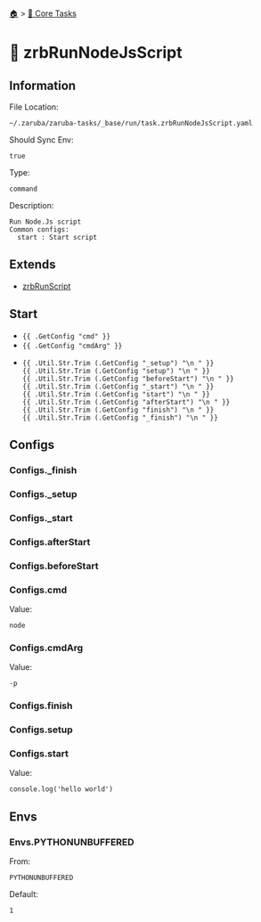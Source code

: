 <!--startTocHeader-->
[🏠](../README.md) > [🥝 Core Tasks](README.md)
# 🐸 zrbRunNodeJsScript
<!--endTocHeader-->

## Information

File Location:

    ~/.zaruba/zaruba-tasks/_base/run/task.zrbRunNodeJsScript.yaml

Should Sync Env:

    true

Type:

    command

Description:

    Run Node.Js script
    Common configs:
      start : Start script



## Extends

* [zrbRunScript](zrbRunScript.md)


## Start

* `{{ .GetConfig "cmd" }}`
* `{{ .GetConfig "cmdArg" }}`
*
    ```
    {{ .Util.Str.Trim (.GetConfig "_setup") "\n " }}
    {{ .Util.Str.Trim (.GetConfig "setup") "\n " }}
    {{ .Util.Str.Trim (.GetConfig "beforeStart") "\n " }}
    {{ .Util.Str.Trim (.GetConfig "_start") "\n " }}
    {{ .Util.Str.Trim (.GetConfig "start") "\n " }}
    {{ .Util.Str.Trim (.GetConfig "afterStart") "\n " }}
    {{ .Util.Str.Trim (.GetConfig "finish") "\n " }}
    {{ .Util.Str.Trim (.GetConfig "_finish") "\n " }}

    ```


## Configs


### Configs._finish


### Configs._setup


### Configs._start


### Configs.afterStart


### Configs.beforeStart


### Configs.cmd

Value:

    node


### Configs.cmdArg

Value:

    -p


### Configs.finish


### Configs.setup


### Configs.start

Value:

    console.log('hello world')


## Envs


### Envs.PYTHONUNBUFFERED

From:

    PYTHONUNBUFFERED

Default:

    1